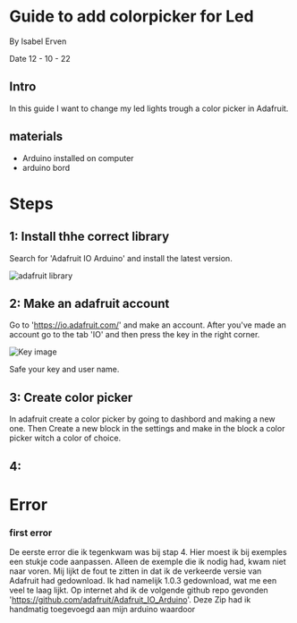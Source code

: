 # Guide to add colorpicker for Led
By Isabel Erven

Date 12 - 10 - 22

## Intro
In this guide I want to change my led lights trough a color picker in Adafruit.

## materials
- Arduino installed on computer
- arduino bord

# Steps
## 1: Install thhe correct library
Search for 'Adafruit IO Arduino' and install the latest version.

![adafruit library](https://user-images.githubusercontent.com/95106559/195298950-bcf14ce7-a393-414d-9864-18aced9958fd.jpg)

## 2: Make an adafruit account
Go to 'https://io.adafruit.com/' and make an account.
After you've made an account go to the tab 'IO' and then press the key in the right corner.

![Key image](https://user-images.githubusercontent.com/95106559/195300046-88569ed1-2921-4828-adca-b06e5090df62.jpg)

Safe your key and user name.

## 3: Create color picker
In adafruit create a color picker by going to dashbord and making a new one.
Then Create a new block in the settings and make in the block a color picker witch a color of choice.

## 4: 

# Error

### first error
De eerste error die ik tegenkwam was bij stap 4. Hier moest ik bij exemples een stukje code aanpassen. Alleen de exemple die ik nodig had, kwam niet naar voren. Mij lijkt de fout te zitten in dat ik de verkeerde versie van Adafruit had gedownload. Ik had namelijk 1.0.3 gedownload, wat me een veel te laag lijkt. Op internet ahd ik de volgende github repo gevonden 'https://github.com/adafruit/Adafruit_IO_Arduino'. Deze Zip had ik handmatig toegevoegd aan mijn arduino waardoor 



